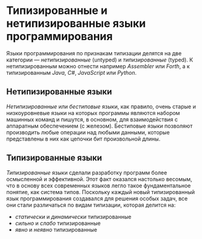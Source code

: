 # Типизированные и нетипизированные языки программирования

Языки программирования по признакам типизации делятся на две категории — _нетипизированные_ (untyped) и _типизированные_ (typed).
К нетипизированным можно отнести например _Assembler_ или _Forth_, а к типизированным _Java_, _C#_, _JavaScript_ или _Python_.


## Нетипизированные языки

_Нетипизированные_ или _бестиповые_ языки, как правило, очень старые и низкоуровневые языки на которых программы являются набором машинных команд и пишутся, в основном, для взаимодействия с аппаратным обеспечением (с железом). Бестиповые языки позволяют производить любые операции над любыми данными, которые представлены в них как цепочки бит произвольной длины. 


## Типизированные языки

_Типизированные_ языки сделали разработку программ более осмысленной и эффективной. Этот факт оказался настолько весомым, что в основу всех современных языков легло такое фундаментальное понятие, как система типов. Поскольку каждый новый типизированный язык программирования создавался для решения особых задач, все они стали различаться по видам типизации, которая делится на:

- _статически_ и _динамически_ типизированные
- _сильно_ и _слабо_ типизированные
- _явно_ и _неявно_ типизированные
